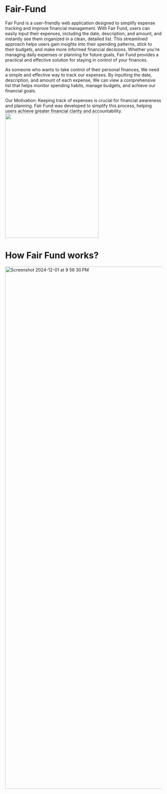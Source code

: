 # Fair-Fund

Fair Fund is a user-friendly web application designed to simplify expense tracking and improve financial management. With Fair Fund, users can easily input their expenses, including the date, description, and amount, and instantly see them organized in a clean, detailed list. This streamlined approach helps users gain insights into their spending patterns, stick to their budgets, and make more informed financial decisions. Whether you’re managing daily expenses or planning for future goals, Fair Fund provides a practical and effective solution for staying in control of your finances.

As someone who wants to take control of their personal finances, We need a simple and effective way to track our expenses. By inputting the date, description, and amount of each expense, We can view a comprehensive list that helps monitor spending habits, manage budgets, and achieve our financial goals.

Our Motivation: Keeping track of expenses is crucial for financial awareness and planning. Fair Fund was developed to simplify this process, helping users achieve greater financial clarity and accountability.
<br> <img src="https://github.com/user-attachments/assets/6ae66df1-8025-4093-abf6-10f6fb44de5f" width="300px" height="400px"> </br>
<h1>How Fair Fund works?</h1>
<img width="1680" alt="Screenshot 2024-12-01 at 9 56 30 PM" src="https://github.com/user-attachments/assets/6e6c61c0-3e3d-4fc5-b1ec-43ef09d6c62c">





 
